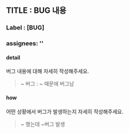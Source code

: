 ## TITLE : BUG 내용
### Label : [BUG]
### assignees: ''

#### detail
버그 내용에 대해 자세히 작성해주세요.
> ~ 버그 : ~ 때문에 버그남

#### how
어떤 상황에서 버그가 발생하는지 자세히 작성해주세요.
> ~ 했는데 ~버그 발생
